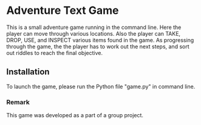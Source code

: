 # Adventure Text Game
This is a small adventure game running in the command line.
Here the player can move through various locations.
Also the player can TAKE, DROP, USE, and INSPECT various items found in the game.
As progressing through the game, the the player has to work out the next steps, and sort out riddles to reach the final objective.

## Installation
To launch the game, please run the Python file "game.py" in command line.

### Remark
This game was developed as a part of a group project.
